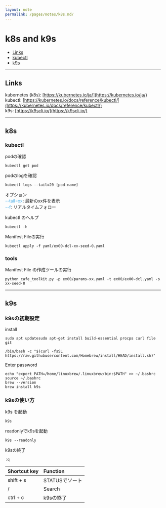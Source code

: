 ```yaml
---
layout: note
permalink: /pages/notes/k8s.md/
---
```


# k8s and k9s
- [Links](#links)
- [kubectl](#kubectl)
- [k9s](#k9s)

<hr class="small-hr">

## Links
kubernetes (k8s): [https://kubernetes.io/ja/](https://kubernetes.io/ja/)  
kubectl: [https://kubernetes.io/docs/reference/kubectl/](https://kubernetes.io/docs/reference/kubectl/)  
k9s: [https://k9scli.io/](https://k9scli.io/)

<hr class="small-hr">

## k8s
### kubectl
podの確認
```
kubectl get pod
```

podのlogを確認  
```
kubectl logs --tail=20 [pod-name]
```

オプション  
<span style="color: #56B4E9;">--tail=xx</span>: 最新のxx件を表示  
<span style="color: #56B4E9;">--f</span>: リアルタイムフォロー  
  

kubectl のヘルプ
```
kubectl -h
```

Manifest Fileの実行
```
kubectl apply -f yaml/ex00-dcl-xx-seed-0.yaml
```

### tools
Manifest File の作成ツールの実行
```
python cafe_toolkit.py -p ex00/params-xx.yaml -t ex00/ex00-dcl.yaml -s xx-seed-0
```

<hr class="small-hr">

## k9s

### k9sの初期設定
install
```
sudo apt updatesudo apt-get install build-essential procps curl file git
```
```
/bin/bash -c "$(curl -fsSL https://raw.githubusercontent.com/Homebrew/install/HEAD/install.sh)"
```
Enter password
```
echo "export PATH=/home/linuxbrew/.linuxbrew/bin:$PATH" >> ~/.bashrc
source ~/.bashrc
brew --version
brew install k9s
```

### k9sの使い方
k9s を起動
```
k9s
```
readonlyでk9sを起動
```
k9s --readonly
```
k9sの終了
```
:q
```

| Shortcut key | Function |
| :----- | :------- |
| shift + s | STATUSでソート |
| / | Search | 
| ctrl + c | k9sの終了 |  

